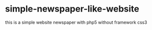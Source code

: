 # simple-newspaper-like-website
this is a simple website newspaper with php5  without framework css3
